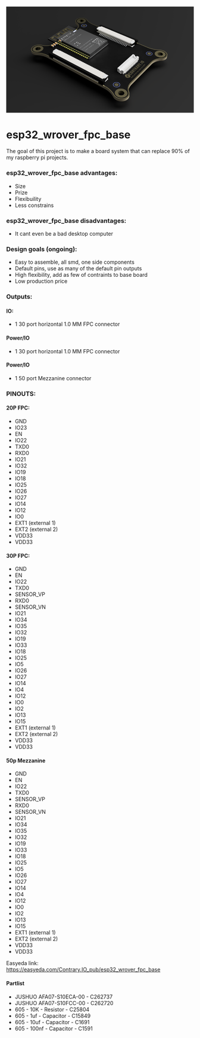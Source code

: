 ![Board render](/IMGS/esp32_wrover_fpc_base_render.png)
                                                                                                                                   
# esp32_wrover_fpc_base
The goal of this project is to make a board system that can replace 90% of my raspberry pi projects.

### esp32_wrover_fpc_base advantages:

* Size
* Prize
* Flexibuility
* Less constrains

### esp32_wrover_fpc_base disadvantages:
* It cant even be a bad desktop computer

### Design goals (ongoing):
* Easy to assemble, all smd, one side components
* Default pins, use as many of the default pin outputs
* High flexibility, add as few of contraints to base board
* Low production price

### Outputs:

#### IO:
* 1 30 port horizontal 1.0 MM FPC connector
#### Power/IO
* 1 30 port horizontal 1.0 MM FPC connector
#### Power/IO
* 1 50 port Mezzanine connector
 
### PINOUTS:
#### 20P FPC:
* GND
* IO23
* EN
* IO22
* TXD0
* RXD0
* IO21
* IO32
* IO19
* IO18
* IO25
* IO26
* IO27
* IO14
* IO12
* IO0
* EXT1 (external 1)
* EXT2 (external 2)
* VDD33
* VDD33

#### 30P FPC:
* GND
* EN
* IO22
* TXD0
* SENSOR_VP
* RXD0
* SENSOR_VN
* IO21
* IO34
* IO35
* IO32
* IO19
* IO33
* IO18
* IO25
* IO5
* IO26
* IO27
* IO14
* IO4
* IO12
* IO0
* IO2
* IO13
* IO15
* EXT1 (external 1)
* EXT2 (external 2)
* VDD33
* VDD33

#### 50p Mezzanine
* GND
* EN
* IO22
* TXD0
* SENSOR_VP
* RXD0
* SENSOR_VN
* IO21
* IO34
* IO35
* IO32
* IO19
* IO33
* IO18
* IO25
* IO5
* IO26
* IO27
* IO14
* IO4
* IO12
* IO0
* IO2
* IO13
* IO15
* EXT1 (external 1)
* EXT2 (external 2)
* VDD33
* VDD33

Easyeda link:
https://easyeda.com/Contrary.IO_pub/esp32_wrover_fpc_base

#### Partlist
* JUSHUO AFA07-S10ECA-00 - C262737
* JUSHUO AFA07-S10FCC-00  - C262720
* 605 - 10K - Resistor - C25804
* 605 - 1uf - Capacitor - C15849
* 605 - 10uf - Capacitor - C1691
* 605 - 100nf - Capacitor - C1591

